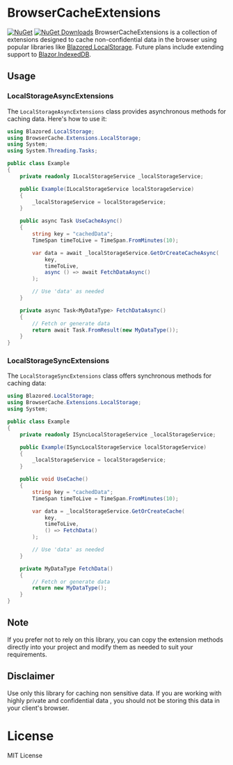 # BrowserCacheExtensions
[![NuGet](https://img.shields.io/nuget/v/BrowserCache.Extensions.svg)](https://www.nuget.org/packages/BrowserCache.Extensions)
[![NuGet Downloads](https://img.shields.io/nuget/dt/BrowserCache.Extensions?logo=nuget)](https://www.nuget.org/packages/BrowserCache.Extensions)
BrowserCacheExtensions is a collection of extensions designed to cache non-confidential data in the browser using popular libraries like [Blazored LocalStorage](https://github.com/Blazored/LocalStorage). Future plans include extending support to [Blazor.IndexedDB](https://github.com/wtulloch/Blazor.IndexedDB).

## Usage

### LocalStorageAsyncExtensions

The `LocalStorageAsyncExtensions` class provides asynchronous methods for caching data. Here's how to use it:

```csharp
using Blazored.LocalStorage;
using BrowserCache.Extensions.LocalStorage;
using System;
using System.Threading.Tasks;

public class Example
{
    private readonly ILocalStorageService _localStorageService;

    public Example(ILocalStorageService localStorageService)
    {
        _localStorageService = localStorageService;
    }

    public async Task UseCacheAsync()
    {
        string key = "cachedData";
        TimeSpan timeToLive = TimeSpan.FromMinutes(10);

        var data = await _localStorageService.GetOrCreateCacheAsync(
            key,
            timeToLive,
            async () => await FetchDataAsync()
        );

        // Use 'data' as needed
    }

    private async Task<MyDataType> FetchDataAsync()
    {
        // Fetch or generate data
        return await Task.FromResult(new MyDataType());
    }
}
```

### LocalStorageSyncExtensions

The `LocalStorageSyncExtensions` class offers synchronous methods for caching data:

```csharp
using Blazored.LocalStorage;
using BrowserCache.Extensions.LocalStorage;
using System;

public class Example
{
    private readonly ISyncLocalStorageService _localStorageService;

    public Example(ISyncLocalStorageService localStorageService)
    {
        _localStorageService = localStorageService;
    }

    public void UseCache()
    {
        string key = "cachedData";
        TimeSpan timeToLive = TimeSpan.FromMinutes(10);

        var data = _localStorageService.GetOrCreateCache(
            key,
            timeToLive,
            () => FetchData()
        );

        // Use 'data' as needed
    }

    private MyDataType FetchData()
    {
        // Fetch or generate data
        return new MyDataType();
    }
}
```

## Note
If you prefer not to rely on this library, you can copy the extension methods directly into your project and modify them as needed to suit your requirements.

## Disclaimer
Use only this library for caching non sensitive data.
If you are working with highly private and confidential data , you should not be storing this data in your client's browser.

# License
MIT License





